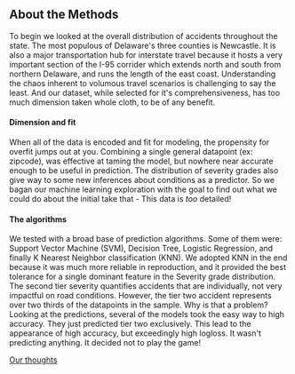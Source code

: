 ## About the Methods
<p>
To begin we looked at the overall distribution of accidents throughout the state. The most populous of Delaware's three counties is Newcastle. It is also a major transportation hub for interstate travel because it hosts a very important section of the I-95 corrider which extends north and south from northern Delaware, and runs the length of the east coast. Understanding the chaos inherent to volumous travel scenarios is challenging to say the least. And our dataset, while selected for it's comprehensiveness, has too much dimension taken whole cloth, to be of any benefit. <br>

####  Dimension and fit

When all of the data is encoded and fit for modeling, the propensity for overfit jumps out at you. Combining a single general datapoint (ex: zipcode), was effective at taming the model, but nowhere near accurate enough to be useful in prediction. The distribution of severity grades also give way to some new inferences about conditions as a predictor. So we bagan our machine learning exploration with the goal to find out what we could do about the initial take that - This data is <em>too</em> detailed!<br>
 
####  The algorithms 
 
We tested with a broad base of prediction algorithms. Some of them were: Support Vector Machine (SVM), Decision Tree, Logistic Regression, and finally K Nearest Neighbor classification (KNN). We adopted KNN in the end because it was much more reliable in reproduction, and it provided the best tolerance for a single dominant feature in the Severity grade distribution. The second tier severity quantifies accidents that are individually, not very impactful on road conditions. However, the tier two accident represents over two thirds of the datapoints in the sample. Why is that a problem? Looking at the predictions, several of the models took the easy way to high accuracy. They just predicted tier two exclusively. This lead to the appearance of high accuracy, but exceedingly high logloss. It wasn't predicting anything. It decided not to play the game! <br>
</p>

<a href="https://github.com/stainlessray/Coursera_Capstone/blob/main/report/DISCUSSION.md">Our thoughts</a>
